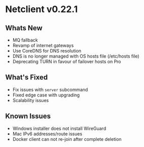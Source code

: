 # Netclient v0.22.1

## Whats New
- MQ fallback
- Revamp of internet gateways
- Use CoreDNS for DNS resolution
- DNS is no longer managed with OS hosts file (/etc/hosts file)
- Deprecating TURN in favour of failover hosts on Pro

## What's Fixed
- Fix issues with `server` subcommand
- Fixed edge case with upgrading
- Scalability issues

## Known Issues
- Windows installer does not install WireGuard
- Mac IPv6 addresses/route issues
- Docker client can not re-join after complete deletion
